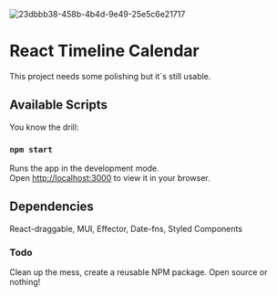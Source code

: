 ![23dbbb38-458b-4b4d-9e49-25e5c6e21717](https://user-images.githubusercontent.com/44131241/192805191-3306e2c8-7031-483f-a671-3d46cce01306.png)


# React Timeline Calendar

This project needs some polishing but it`s still usable.

## Available Scripts

You know the drill:

### `npm start`

Runs the app in the development mode.\
Open [http://localhost:3000](http://localhost:3000) to view it in your browser.

## Dependencies

React-draggable, MUI, Effector, Date-fns, Styled Components

### Todo

Clean up the mess, create a reusable NPM package. Open source or nothing!
